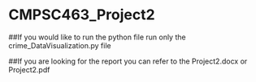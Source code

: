 # CMPSC463_Project2

##If you would like to run the python file run only the crime_DataVisualization.py file

##If you are looking for the report you can refer to the Project2.docx or Project2.pdf 
